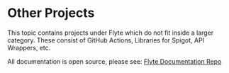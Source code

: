 # Other Projects

This topic contains projects under Flyte which do not fit inside a larger category.
These consist of GitHub Actions, Libraries for Spigot, API Wrappers, etc.

All documentation is open source, please see: [Flyte Documentation Repo](https://github.com/flytegg/flyte-docs)